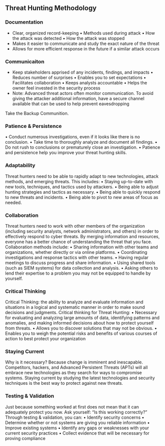 ## Threat Hunting Methodology

### Documentation
- Clear, organized record-keeping
    • Methods used during attack
    • How the attack was detected
    • How the attack was stopped
- Makes it easier to communicate and study the exact nature of the threat
- Allows for more efficient response in the future if a similar attack occurs

### Communicaiton
- Keep stakeholders apprised of any incidents, findings, and impacts
    • Reduces number of surprises
    • Enables you to set expectations
    • Facilitates collaboration
    • Keeps analysts accountable
    • Helps the owner feel invested in the security process
- Note: Advanced threat actors often monitor communication. To avoid giving the attacker additional information, have a secure channel available that can be used to help prevent eavesdropping

Take the Backup Communition. 

### Patience & Persistence
• Conduct numerous investigations, even if it looks like there is no conclusion.
• Take time to thoroughly analyze and document all findings.
• Do not rush to conclusions or prematurely close an investigation.
• Patience and persistence help you improve your threat hunting 
skills.

### Adaptability
Threat hunters need to be able to rapidly adapt to new technologies, 
attack methods, and emerging threats.
This includes:
• Staying up-to-date with new tools, techniques, and tactics used by 
attackers.
• Being able to adjust hunting strategies and tactics as necessary.
• Being able to quickly respond to new threats and incidents.
• Being able to pivot to new areas of focus as needed.

### Collaboration
Threat hunters need to work with other members of the organization (including security analysts, network administrators, and others) in 
order to effectively respond to cyber threats.
By merging information and resources, everyone has a better chance of understanding the threat that you face.
Collaboration methods include:
• Sharing information with other teams and organizations, whether 
directly or via online platforms.
• Coordinating investigations and response tactics with other teams.
• Having regular meetings to discuss progress and share information.
• Using shared tools (such as SIEM systems) for data collection and 
analysis.
• Asking others to lend their expertise to a problem you may not be 
equipped to handle by yourself.

### Critical Thinking
Critical Thinking: the ability to analyze and evaluate information and 
situations in a logical and systematic manner in order to make sound 
decisions and judgments.
Critical thinking for Threat Hunting:
• Necessary for evaluating and analyzing large amounts of data, 
identifying patterns and anomalies, and making informed decisions 
about how to protect yourself from threats.
• Allows you to discover solutions that may not be obvious.
• Enables you to weigh the potential risks and benefits of various 
courses of action to best protect your organization

### Staying Current
Why is it necessary? Because change is imminent and inescapable.
Competitors, hackers, and Advanced Persistent Threats (APTs) will all embrace new technologies as they search for ways to compromise systems.
Staying current by studying the latest technologies and security techniques is the best way to protect against new threats.

### Testing & Validation
Just because something worked at first does not mean that it can adequately protect you now.
Ask yourself: “Is this working correctly?”
Through testing & validation, you can:
• Identify security concerns
• Determine whether or not systems are giving you reliable information
• Improve existing systems
• Identify any gaps or weaknesses with your current security practices
• Collect evidence that will be necessary for proving compliance





